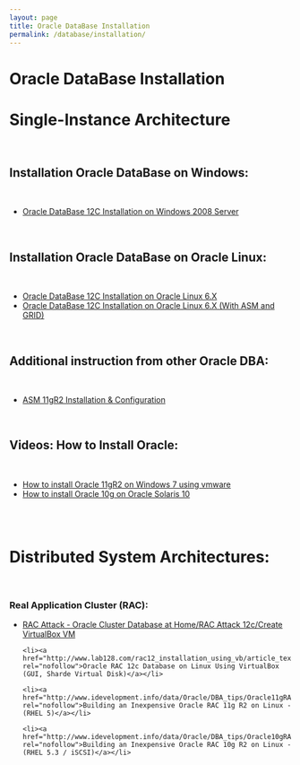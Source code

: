 ```yaml
---
layout: page
title: Oracle DataBase Installation
permalink: /database/installation/
---
```


# Oracle DataBase Installation


# Single-Instance Architecture

<br/>

## Installation Oracle DataBase on Windows:

<br/>

<ul>
	<li><a href="/database/installation/single-instance/simple/windows/2008/oracle/12.1/">Oracle DataBase 12C Installation on Windows 2008 Server</a></li>
</ul>


<br/>

## Installation Oracle DataBase on Oracle Linux:

<br/>

<ul>
    <!-- <li><a href="/database/installation/single-instance/simple/linux/7.4/oracle/12.2/">Oracle DataBase 12C Installation on Oracle Linux 6.X</a></li> -->
	<li><a href="/database/installation/single-instance/simple/linux/6.7/oracle/12.1/">Oracle DataBase 12C Installation on Oracle Linux 6.X</a></li>
	<li><a href="/database/installation/single/asm/linux/6.7/oracle/12.1/">Oracle DataBase 12C Installation on Oracle Linux 6.X (With ASM and GRID)</a></li>

</ul>


<br/>

## Additional instruction from other Oracle DBA:

<br/>

<ul>
	<li><a href="http://www.scribd.com/fullscreen/76670992?access_key=key-1i65ejvnkmk2b4810nao">ASM 11gR2 Installation & Configuration</a></li>
</ul>





<br/>

## Videos: How to Install Oracle:

<br/>

<ul>
	<li><a href="http://vimeo.com/15590578">How to install Oracle 11gR2 on Windows 7 using vmware</a></li>
	<li><a href="http://vimeo.com/17254090">How to install Oracle 10g on Oracle Solaris 10</a></li>

</ul>


<br/><br/>

# Distributed System Architectures:


<br/>

### Real Application Cluster (RAC):

<ul>
	<li><a href="https://en.wikibooks.org/wiki/RAC_Attack_-_Oracle_Cluster_Database_at_Home/RAC_Attack_12c/Create_VirtualBox_VM" rel="nofollow">RAC Attack - Oracle Cluster Database at Home/RAC Attack 12c/Create VirtualBox VM</a></li>

	<li><a href="http://www.lab128.com/rac12_installation_using_vb/article_text.html" rel="nofollow">Oracle RAC 12c Database on Linux Using VirtualBox (GUI, Sharde Virtual Disk)</a></li>

	<li><a href="http://www.idevelopment.info/data/Oracle/DBA_tips/Oracle11gRAC/CLUSTER_12.shtml" rel="nofollow">Building an Inexpensive Oracle RAC 11g R2 on Linux - (RHEL 5)</a></li>

	<li><a href="http://www.idevelopment.info/data/Oracle/DBA_tips/Oracle10gRAC/CLUSTER_12.shtml" rel="nofollow">Building an Inexpensive Oracle RAC 10g R2 on Linux - (RHEL 5.3 / iSCSI)</a></li>

</ul>
